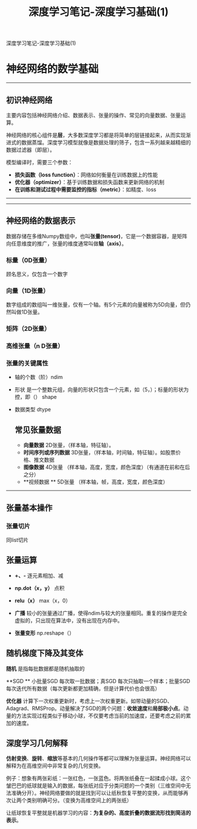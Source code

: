 ﻿---
layout: post
title: 深度学习笔记-深度学习基础(1)
category: DeepLearning
tags: [DeepLearning]
excerpt_separator: <!-- more -->
excerpt: 主要内容包括神经网络介绍、数据表示、张量的操作、常见的向量数据、张量运算。
typora-copy-images-to: ..\assets\images
---

深度学习笔记-深度学习基础(1)
# 神经网络的数学基础

***

## 初识神经网络

主要内容包括神经网络介绍、数据表示、张量的操作、常见的向量数据、张量运算。

<!-- more -->

神经网络的核心组件是**层**，大多数深度学习都是将简单的层链接起来，从而实现渐进式的数据蒸馏。深度学习模型就像是数据处理的筛子，包含一系列越来越精细的数据过滤器（即层）。

模型编译时，需要三个参数：

- **损失函数（loss function）**：网络如何衡量在训练数据上的性能
- **优化器（optimizer）**：基于训练数据和损失函数来更新网络的机制
- **在训练和测试过程中需要监控的指标（metric）**：如精度、loss
***

***

## 神经网络的数据表示

数据存储在多维Numpy数组中，也叫**张量(tensor)**，它是一个数据容器，是矩阵向任意维度的推广，张量的维度通常叫做**轴（axis）**。

### 标量（0D张量）

顾名思义，仅包含一个数字

### 向量（1D张量）

数字组成的数组叫一维张量，仅有一个轴。有5个元素的向量被称为5D向量，但仍然叫做1D张量。

### 矩阵（2D张量）

### 高维张量（n D张量）

### 张量的关键属性

- 轴的个数（阶）ndim

- 形状 是一个整数元组，向量的形状只包含一个元素，如（5，）；标量的形状为控，即（） shape

- 数据类型 dtype

  ## 常见张量数据

  - **向量数据**  2D张量，（样本轴，特征轴）。
  - **时间序列或序列数据**  3D张量，（样本轴，时间轴，特征轴）。如股票价格、推文数据
  - **图像数据**  4D张量 （样本轴，高度，宽度，颜色深度）（有通道在前和在后之分）
  - **视频数据 ** 5D张量 （样本轴，帧，高度，宽度，颜色深度）

***

## 张量基本操作

### 张量切片

同list切片

## 张量运算

- **+、-**  逐元素相加、减

- **np.dot（x，y）** 点积

- **relu（x）** max（x，0）

- **广播**  较小的张量通过广播，使得ndim与较大的张量相同。重复的操作是完全虚拟的，只出现在算法中，没有出现在内存中。

- **张量变形** np.reshape（）

## 随机梯度下降及其变体

**随机**  是指每批数据都是随机抽取的

**SGD ** 小批量SGD  每次取一批数据；真SGD  每次只抽取一个样本；批量SGD 每次迭代所有数据（每次更新都更加精确，但是计算代价也会很高）

**优化器** 计算下一次权重更新时，考虑上一次权重更新。如带动量的SGD、Adagrad、RMSProp。动量解决了SGD的两个问题：**收敛速度**和**局部极小点**。动量的方法实现过程类似于移动小球，不仅要考虑当前的加速度，还要考虑之前的累加的速度。

## 深度学习几何解释

**仿射变换**、**旋转**、**缩放**等基本的几何操作等都可以理解为张量运算。神经网络可以解释为在高维空间中非常复杂的几何变换。

例子：想象有两张彩纸：一张红色，一张蓝色。将两张纸叠在一起揉成小球。这个皱巴巴的纸球就是输入的数据，每张纸对应于分类问题的一个类别（三维空间中无法准确分开）。神经网络要做的就是找到可以让纸秋恢复平整的变换，从而能够再次让两个类别明确可分。（变换为高维空间上的两张纸）

让纸球恢复平整就是机器学习的内容：**为复杂的、高度折叠的数据流形找到简洁的表示**。